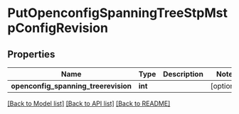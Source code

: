 # PutOpenconfigSpanningTreeStpMstpConfigRevision

## Properties
Name | Type | Description | Notes
------------ | ------------- | ------------- | -------------
**openconfig_spanning_treerevision** | **int** |  | [optional] 

[[Back to Model list]](../README.md#documentation-for-models) [[Back to API list]](../README.md#documentation-for-api-endpoints) [[Back to README]](../README.md)


